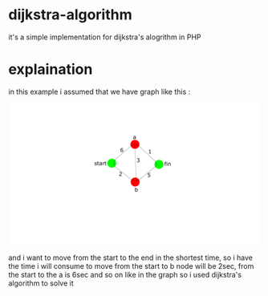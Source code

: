 # dijkstra-algorithm
it's a simple implementation for dijkstra's alogrithm in PHP
# explaination 
in this example i assumed that we have graph like this :

![alt text](https://github.com/islamsamy214/dijkstra-algorithm/blob/master/dijksrta's%20graph.png?raw=true)

and i want to move from the start to the end in the shortest time,
so i have the time i will consume to move from the start to b node will be 2sec, from the start to the a is 6sec and so on like in the graph
so i used dijkstra's algorithm to solve it